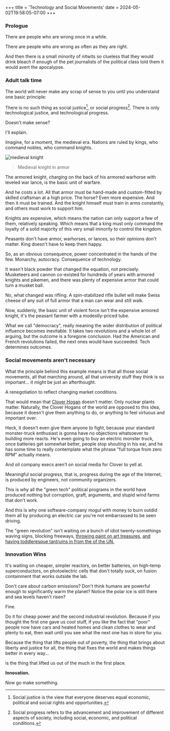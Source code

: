 +++
title = 'Technology and Social Movements'
date = 2024-05-02T19:58:05-07:00
+++

### Prologue
There are people who are wrong once in a while.

There are people who are wrong as often as they are right.

And then there is a small minority of nitwits so clueless that they would drink bleach if enough of the pet journalists of the political class told them it would avert the apocalypse.

### Adult talk time
The world will never make any scrap of sense to you until you understand one basic principle:

There is no such thing as social justice[^1], or social progress[^2].
There is only technological justice, and technological progress.

Doesn't make sense?

I'll explain.

Imagine, for a moment, the medieval era. Nations are ruled by kings, who command nobles, who command knights.

![medieval knight](https://imgix.ranker.com/user_node_img/50111/1002207071/original/1002207071-photo-u1?auto=format&q=60&fit=crop&fm=pjpg&dpr=2&w=375)
> Medieval knight in armor

The armored knight, charging on the back of his armored warhorse with leveled war lance, is the basic unit of warfare.

And he costs a lot. All that armor must be hand-made and custom-fitted by skilled craftsman at a high price. The horse? Even more expensive. And then it must be trained. And the knight himself must train in arms constantly, and others must work to support him.

Knights are expensive, which means the nation can only support a few of them, relatively speaking. Which means that a king must only command the loyalty of a solid majority of this very small minority to control the kingdom.

Peasants don't have armor, warhorses, or lances, so their opinions don't matter. King doesn't have to keep them happy.

So, as an obvious consequence, power concentrated in the hands of the few. Monarchy, autocracy. Consequence of technology.

It wasn't black powder that changed the equation, not precisely. Musketeers and cannon co-existed for hundreds of years with armored knights and pikemen, and there was plenty of expensive armor that could turn a musket ball.

No, what changed was rifling. A spin-stabilized rifle bullet will make Swiss cheese of any suit of full armor that a man can wear and still walk.

Now, suddenly, the basic unit of violent force isn't the expensive armored knight, it's the peasant farmer with a modestly-priced tube.

What we call "democracy", really meaning the wider distribution of political influence becomes inevitable. It takes two revolutions and a whole lot of arguing, but the outcome is a foregone conclusion. Had the American and French revolutions failed, the next ones would have succeeded. Tech determines outcomes.

### Social movements aren't necessary
What the principle behind this example means is that all those social movements, all that marching around, all that university stuff they think is so important... it might be just an afterthought.

A renegotiation to reflect changing market conditions.

That would mean that [Clover Hogan](https://ggchd.xyz/posts/climate-crisis-scam/) doesn't matter. Only nuclear plants matter. Naturally, the Clover Hogans of the world are opposed to this idea, because it doesn't give them anything to do, or anything to feel virtuous and important over.

Heck, it doesn't even give them anyone to fight, because your standard monster-truck enthusiast is gonna have no objections whatsoever to building more reacts. He's even going to buy an electric monster truck, once batteries get somewhat better, people stop shouting in his ear, and he has some time to really contemplate what the phrase "full torque from zero RPM" actually means.

And oil company execs aren't on social media for Clover to yell at.

Meaningful social progress, that is, progress during the age of the Internet, is produced by engineers, not community organizers.

This is why all the "green tech" political programs in the world have produced nothing but corruption, graft, arguments, and stupid wind farms that don't work.

And this is why one software-company mogul with money to burn outdid them all by producing an electric car you're not embarrassed to be seen driving.

The "green revolution" isn't waiting on a bunch of idiot twenty-somethings waving signs, blocking freeways, [throwing paint on art treasures](https://www.youtube.com/watch?v=xUhRAiZS70E), [and having toddleresque tantrums in from the of the UN.](https://www.youtube.com/watch?v=u9KxE4Kv9A8)

### Innovation Wins
It's waiting on cheaper, simpler reactors, on better batteries, on high-temp superconductors, on photoelectric cells that don't totally suck, on fusion containment that works outside the lab.

Don't care about carbon emissions? Don't think humans are powerful enough to significantly warm the planet? Notice the polar ice is still there and sea levels haven't risen?

Fine.

Do it for cheap power and the second industrial revolution. Because if you thought the first one gave us cool stuff, if you like the fact that "poor" people now have cars and heated homes and clean clothes to wear and plenty to eat, then wait until you see what the next one has in store for you.

Because the thing that lifts people out of poverty, the thing that brings about liberty and justice for all, the thing that fixes the world and makes things better in every way...

is the thing that lifted us out of the much in the first place.

**Innovation.**

Now go make something.

[^1]: Social justice is the view that everyone deserves equal economic, political and social rights and opportunities.
[^2]: Social progress refers to the advancement and improvement of different aspects of society, including social, economic, and political conditions.
